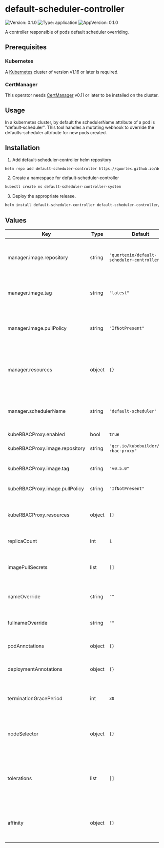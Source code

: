 # default-scheduler-controller

![Version: 0.1.0](https://img.shields.io/badge/Version-0.1.0-informational?style=flat-square) ![Type: application](https://img.shields.io/badge/Type-application-informational?style=flat-square) ![AppVersion: 0.1.0](https://img.shields.io/badge/AppVersion-0.1.0-informational?style=flat-square)

A controller responsible of pods default scheduler overriding.

## Prerequisites

### Kubernetes
A [Kubernetes](https://kubernetes.io/) cluster of version v1.16 or later is required.

### CertManager
This operator needs [CertManager](https://cert-manager.io/docs/) v0.11 or later to be installed on the cluster.

## Usage

In a kubernetes cluster, by default the schedulerName attribute of a pod is "default-scheduler".
This tool handles a mutating webhook to override the defaults-scheduler attribute for new pods created.

## Installation

1. Add default-scheduler-controller helm repository

```sh
helm repo add default-scheduler-controller https://quortex.github.io/default-scheduler-controller
```

2. Create a namespace for default-scheduler-controller

```sh
kubectl create ns default-scheduler-controller-system
```

3. Deploy the appropriate release.

```sh
helm install default-scheduler-controller default-scheduler-controller/default-scheduler-controller -n default-scheduler-controller-system
```

## Values

| Key | Type | Default | Description |
|-----|------|---------|-------------|
| manager.image.repository | string | `"quortexio/default-scheduler-controller"` | default-scheduler-controller manager image repository. |
| manager.image.tag | string | `"latest"` | default-scheduler-controller manager image tag. |
| manager.image.pullPolicy | string | `"IfNotPresent"` | default-scheduler-controller manager image pull policy. |
| manager.resources | object | `{}` | default-scheduler-controller manager container required resources. |
| manager.schedulerName | string | `"default-scheduler"` | The scheduler to set as default scheduler for all pods. |
| kubeRBACProxy.enabled | bool | `true` |  |
| kubeRBACProxy.image.repository | string | `"gcr.io/kubebuilder/kube-rbac-proxy"` | kube-rbac-proxy image repository. |
| kubeRBACProxy.image.tag | string | `"v0.5.0"` | kube-rbac-proxy image tag. |
| kubeRBACProxy.image.pullPolicy | string | `"IfNotPresent"` | kube-rbac-proxy image pull policy. |
| kubeRBACProxy.resources | object | `{}` | kube-rbac-proxy container required resources. |
| replicaCount | int | `1` | Number of desired pods. |
| imagePullSecrets | list | `[]` | A list of secrets used to pull containers images. |
| nameOverride | string | `""` | Helm's name computing override. |
| fullnameOverride | string | `""` | Helm's fullname computing override. |
| podAnnotations | object | `{}` | Annotations to be added to pods. |
| deploymentAnnotations | object | `{}` | Annotations to be added to deployment. |
| terminationGracePeriod | int | `30` | How long to wait for pods to stop gracefully. |
| nodeSelector | object | `{}` | Node labels for default-scheduler-controller pod assignment. |
| tolerations | list | `[]` | Node tolerations for default-scheduler-controller scheduling to nodes with taints. |
| affinity | object | `{}` | Affinity for default-scheduler-controller pod assignment. |

